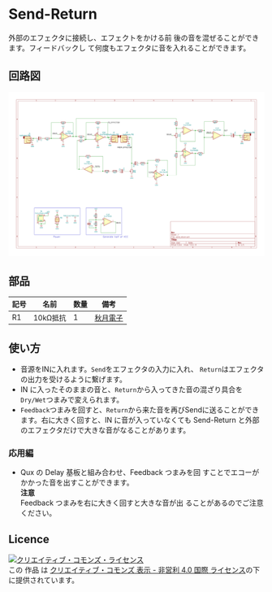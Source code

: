 # Send-Return
外部のエフェクタに接続し、エフェクトをかける前 後の音を混ぜることができます。フィードバックし て何度もエフェクタに音を入れることができます。

## 回路図
![回路図](https://raw.githubusercontent.com/Qux/schematics/master/send_return/send_return.svg)

## 部品
| 記号|名前|数量|備考|
|---|-----------|-------|-------|
|R1|10kΩ抵抗|1|[秋月電子](https://akizukidenshi.com/)|


## 使い方
- 音源をINに入れます。`Send`をエフェクタの入力に入れ、 `Return`はエフェクタの出力を受けるように繋げます。
- IN に入ったそのままの音と、`Return`から入ってきた音の混ざり具合を`Dry/Wet`つまみで変えられます。
- `Feedback`つまみを回すと、`Return`から来た音を再びSendに送ることができます。右に大きく回すと、IN に音が入っていなくても Send-Return と外部のエフェクタだけで大きな音がなることがあります。

### 応用編
- Qux の Delay 基板と組み合わせ、Feedback つまみを回 すことでエコーがかかった音を出すことができます。  
__注意__  
Feedback つまみを右に大きく回すと大きな音が出 ることがあるのでご注意ください。

## Licence
<a rel="license" href="http://creativecommons.org/licenses/by-nc/4.0/"><img alt="クリエイティブ・コモンズ・ライセンス" style="border-width:0" src="https://i.creativecommons.org/l/by-nc/4.0/88x31.png" /></a><br />この 作品 は <a rel="license" href="http://creativecommons.org/licenses/by-nc/4.0/">クリエイティブ・コモンズ 表示 - 非営利 4.0 国際 ライセンス</a>の下に提供されています。
